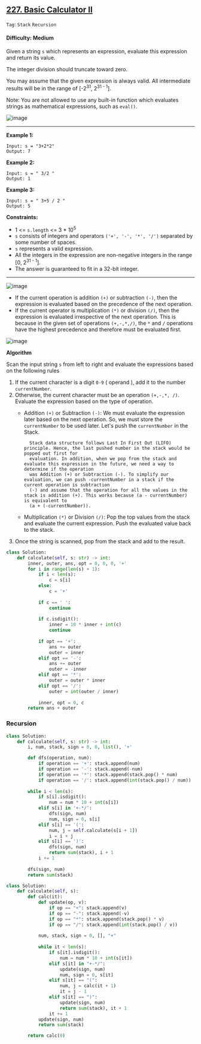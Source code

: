 ## [227. Basic Calculator II](https://leetcode.com/problems/basic-calculator-ii/)

```Tag```: ```Stack``` ```Recursion```

#### Difficulty: Medium

Given a string ```s``` which represents an expression, evaluate this expression and return its value. 

The integer division should truncate toward zero.

You may assume that the given expression is always valid. All intermediate results will be in the range of [-2<sup>31</sup>, 2<sup>31 - 1</sup>].

Note: You are not allowed to use any built-in function which evaluates strings as mathematical expressions, such as ```eval()```.

![image](https://user-images.githubusercontent.com/35042430/226208411-c451b0a9-c522-4611-9e38-b5d7bf44672f.png)

---

__Example 1:__
```
Input: s = "3+2*2"
Output: 7
```

__Example 2:__
```
Input: s = " 3/2 "
Output: 1
```

__Example 3:__
```
Input: s = " 3+5 / 2 "
Output: 5
```

__Constraints:__

- 1 <= ```s.length``` <= 3 * 10<sup>5</sup>
- ```s``` consists of integers and operators ```('+', '-', '*', '/')``` separated by some number of spaces.
- ```s``` represents a valid expression.
- All the integers in the expression are non-negative integers in the range [0, 2<sup>31 - 1</sup>].
- The answer is guaranteed to fit in a 32-bit integer.

---

![image](https://leetcode.com/problems/basic-calculator-ii/Figures/227/calculator_overview.png)

- If the current operation is addition ```(+)``` or subtraction ```(-)```, then the expression is evaluated based on the precedence of the next operation.
- If the current operator is multiplication ```(*)``` or division ```(/)```, then the expression is evaluated irrespective of the next operation. This is because in the given set of operations ```(+,-,*,/)```, the ```*``` and ```/``` operations have the highest precedence and therefore must be evaluated first.

![image](https://user-images.githubusercontent.com/35042430/227580741-93889e71-f41a-41d5-b48c-155de6602119.png)

__Algorithm__

Scan the input string ```s``` from left to right and evaluate the expressions based on the following rules

1. If the current character is a digit ```0-9``` ( operand ), add it to the number ```currentNumber```.
2. Otherwise, the current character must be an operation ```(+,-,*, /)```. Evaluate the expression based on the type of operation.
    - Addition ```(+)``` or Subtraction ```(-)```: We must evaluate the expression later based on the next operation. So, we must store the ```currentNumber``` to be used later. Let's push the ```currentNumber``` in the Stack.

            Stack data structure follows Last In First Out (LIFO) principle. Hence, the last pushed number in the stack would be popped out first for 
            evaluation. In addition, when we pop from the stack and evaluate this expression in the future, we need a way to determine if the operation 
            was Addition (+) or Subtraction (-). To simplify our evaluation, we can push -currentNumber in a stack if the current operation is subtraction 
            (-) and assume that the operation for all the values in the stack is addition (+). This works because (a - currentNumber) is equivalent to 
            (a + (-currentNumber)).

    - Multiplication ```(*)``` or Division ```(/)```: Pop the top values from the stack and evaluate the current expression. Push the evaluated value back to the stack.
3. Once the string is scanned, pop from the stack and add to the result.

```Python
class Solution:
    def calculate(self, s: str) -> int:
        inner, outer, ans, opt = 0, 0, 0, '+'
        for i in range(len(s) + 1):
            if i < len(s):
                c = s[i]
            else:
                c = '+'
            
            if c == ' ':
                continue
            
            if c.isdigit():
                inner = 10 * inner + int(c)
                continue
            
            if opt == '+':
                ans += outer
                outer = inner
            elif opt == '-':
                ans += outer
                outer = -inner
            elif opt == '*':
                outer = outer * inner
            elif opt == '/':
                outer = int(outer / inner)
            
            inner, opt = 0, c
        return ans + outer
```

### Recursion

```Python
class Solution:
    def calculate(self, s: str) -> int:
        i, num, stack, sign = 0, 0, list(), '+'

        def dfs(operation, num):
            if operation == '+': stack.append(num)
            if operation == '-': stack.append(-num)
            if operation == '*': stack.append(stack.pop() * num)
            if operation == '/': stack.append(int(stack.pop() / num))
        
        while i < len(s):
            if s[i].isdigit():
                num = num * 10 + int(s[i])
            elif s[i] in '+-*/':
                dfs(sign, num)
                num, sign = 0, s[i]
            elif s[i] == '(':
                num, j = self.calculate(s[i + 1])
                i = i + j
            elif s[i] == ')':
                dfs(sign, num)
                return sum(stack), i + 1
            i += 1
        
        dfs(sign, num)
        return sum(stack)
```
        
```Python
class Solution:
    def calculate(self, s):    
        def calc(it):
            def update(op, v):
                if op == "+": stack.append(v)
                if op == "-": stack.append(-v)
                if op == "*": stack.append(stack.pop() * v)
                if op == "/": stack.append(int(stack.pop() / v))
        
            num, stack, sign = 0, [], "+"
            
            while it < len(s):
                if s[it].isdigit():
                    num = num * 10 + int(s[it])
                elif s[it] in "+-*/":
                    update(sign, num)
                    num, sign = 0, s[it]
                elif s[it] == "(":
                    num, j = calc(it + 1)
                    it = j - 1
                elif s[it] == ")":
                    update(sign, num)
                    return sum(stack), it + 1
                it += 1
            update(sign, num)
            return sum(stack)

        return calc(0)
```
        
        
        
        
        
        
        
        
        
        
        
        
        
        
        
        
        
        
        
        
        
        
        
        
